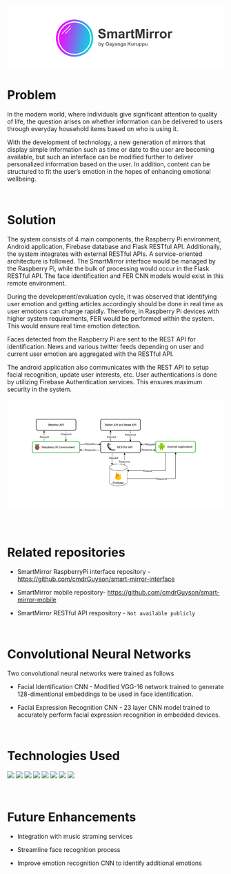

<img src="logo.png" align="center" width="800">


# Problem
In the modern world, where individuals give significant attention to
quality of life, the question arises on whether information can be delivered to users through
everyday household items based on who is using it.

With the development of technology, a new generation of mirrors that display simple information such as time or date to the user are becoming available, but such an interface can be modified further to deliver personalized information based on the user. In addition, content can be structured to fit the user’s emotion in the hopes of enhancing emotional wellbeing.

<br />

# Solution
The system consists of 4 main components, the Raspberry Pi environment, Android
application, Firebase database and Flask RESTful API. Additionally, the system
integrates with external RESTful APIs. A service-oriented architecture is followed.
The SmartMirror interface would be managed by the Raspberry Pi, while the bulk of
processing would occur in the Flask RESTful API. The face identification and FER CNN
models would exist in this remote environment.

During the development/evaluation cycle, it was observed that identifying user emotion and
getting articles accordingly should be done in real time as user emotions can change rapidly.
Therefore, in Raspberry Pi devices with higher system requirements, FER would be
performed within the system. This would ensure real time emotion detection.

Faces detected from the Raspberry Pi are sent to the REST API for identification. News and various twitter feeds depending on user and current user emotion
are aggregated with the RESTful API.

The android application also communicates with the REST API to setup facial
recognition, update user interests, etc.
User authentications is done by utilizing Firebase Authentication services. This ensures maximum security in the system.

<img src="flow.png" align="center">

<br /><br />

# Related repositories

- SmartMirror RaspberryPi interface repository - https://github.com/cmdrGuyson/smart-mirror-interface
  
- SmartMirror mobile repository- https://github.com/cmdrGuyson/smart-mirror-mobile

- SmartMirror RESTful API respository - `Not available publicly`

<br />

# Convolutional Neural Networks
Two convolutional neural networks were trained as follows

- Facial Identification CNN - Modified VGG-16 network trained to generate 128-dimentional embeddings to be used in face identification.

- Facial Expression Recognition CNN - 23 layer CNN model trained to accurately perform facial expression recognition in embedded devices.

<br />

# Technologies Used
<p float="left">
<img src="https://img.shields.io/badge/Python-FFD43B?style=for-the-badge&logo=python&logoColor=darkgreen" /> 
<img src="https://img.shields.io/badge/TensorFlow-FF6F00?style=for-the-badge&logo=TensorFlow&logoColor=white" />
<img src="https://img.shields.io/badge/Keras-D00000?style=for-the-badge&logo=Keras&logoColor=white" />
<img src="https://img.shields.io/badge/Flask-000000?style=for-the-badge&logo=flask&logoColor=white" />
<img src="https://img.shields.io/badge/firebase-ffca28?style=for-the-badge&logo=firebase&logoColor=black"/>
<img src="https://img.shields.io/badge/RASPBERRY%20PI-C51A4A.svg?&style=for-the-badge&logo=raspberry%20pi&logoColor=white" /> 
<img src="https://img.shields.io/badge/Java-ED8B00?style=for-the-badge&logo=java&logoColor=white" />
<img src="https://img.shields.io/badge/Android-3DDC84?style=for-the-badge&logo=android&logoColor=white" />

</p>

<br />

# Future Enhancements

- Integration with music straming services

- Streamline face recognition process

- Improve emotion recognition CNN to identify additional emotions

